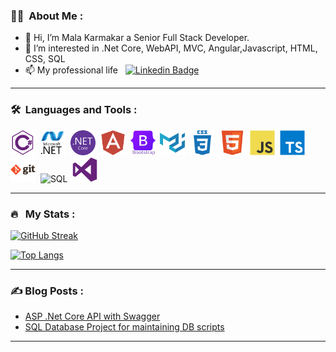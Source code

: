
### :woman_technologist: &nbsp;About Me :

- 👋 Hi, I’m Mala Karmakar a Senior Full Stack Developer.
- 👀 I’m interested in .Net Core, WebAPI, MVC, Angular,Javascript, HTML, CSS, SQL
- 📫 My professional life &nbsp; [![Linkedin Badge](https://img.shields.io/badge/-malakarmakar-blue?style=flat&logo=Linkedin&logoColor=white)](https://www.linkedin.com/in/malakarmakar/)
---

### 🛠 &nbsp;Languages and Tools :

<p>
 <img src="https://github.com/devicons/devicon/blob/master/icons/csharp/csharp-line.svg" title="C#" alt="C#" width="40" height="40"/>&nbsp;
  <img src="https://github.com/devicons/devicon/blob/master/icons/dot-net/dot-net-original-wordmark.svg" title="SQL" alt="SQL" width="40" height="40"/>&nbsp;
   <img src="https://github.com/devicons/devicon/blob/master/icons/dotnetcore/dotnetcore-original.svg" title="NetCore" *alt="NetCore" width="40" height="40"/>&nbsp;
  <img src="https://github.com/devicons/devicon/blob/master/icons/angularjs/angularjs-plain.svg" title="Angular" alt="Angular" width="40" height="40"/>&nbsp;
  <img src="https://github.com/devicons/devicon/blob/master/icons/bootstrap/bootstrap-original-wordmark.svg" title="Bootstrap" alt="Bootstrap" width="40" height="40"/>&nbsp;
  <img src="https://github.com/devicons/devicon/blob/master/icons/materialui/materialui-original.svg" title="Material UI" alt="Material UI" width="40" height="40"/>&nbsp;
  <img src="https://github.com/devicons/devicon/blob/master/icons/css3/css3-plain-wordmark.svg"  title="CSS3" alt="CSS" width="40" height="40"/>&nbsp;
  <img src="https://github.com/devicons/devicon/blob/master/icons/html5/html5-original.svg" title="HTML5" alt="HTML" width="40" height="40"/>&nbsp;
  <img src="https://github.com/devicons/devicon/blob/master/icons/javascript/javascript-original.svg" title="JavaScript" alt="JavaScript" width="40" height="40"/>&nbsp;
    <img src="https://github.com/devicons/devicon/blob/master/icons/typescript/typescript-original.svg" title="Typescript" alt="Typescript" width="40" height="40"/>&nbsp;
  <img src="https://github.com/devicons/devicon/blob/master/icons/git/git-original-wordmark.svg" title="Git" alt="Git" width="40" height="40"/>&nbsp;
  <img src="https://www.sqlservertutorial.net/wp-content/uploads/sql-server-tutorial.svg" title="SQL" alt="SQL" width="40" height="40"/>&nbsp;
  <img src="https://github.com/devicons/devicon/blob/master/icons/visualstudio/visualstudio-plain.svg" title="VS" alt="VS" width="40" height="40"/>&nbsp;
</p>

---

### 🔥 &nbsp; My Stats :
[![GitHub Streak](http://github-readme-streak-stats.herokuapp.com?user=karmakarmala&theme=dark&background=000000)](https://git.io/streak-stats)

[![Top Langs](https://github-readme-stats.vercel.app/api/top-langs/?username=karmakarmala&layout=compact&theme=vision-friendly-dark)](https://github.com/anuraghazra/github-readme-stats)

---

### ✍️ Blog Posts : 
- [ASP .Net Core API with Swagger](https://karmakarmala.github.io/CRUDSwaggerWebAPI/)
- [SQL Database Project for maintaining DB scripts](https://karmakarmala.github.io/SQLDatabaseProject/)
<!-- BLOG-POST-LIST:END -->

---
<img src="https://komarev.com/ghpvc/?username=your-github-karmakarmala&style=flat-square&color=blue" alt=""/>
